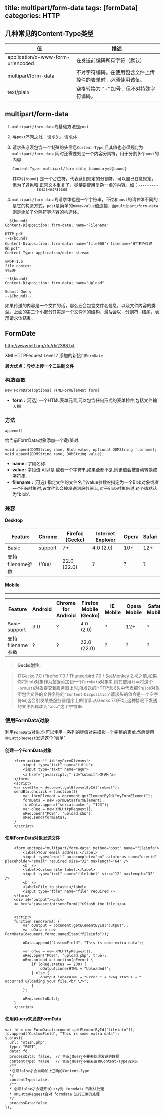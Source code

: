 title: multipart/form-data
tags: [formData]
categories: HTTP
---

几种常见的Content-Type类型
--------------------------

值|	描述
--|------
application/x-www-form-urlencoded|	在发送前编码所有字符（默认）
multipart/form-data|不对字符编码。在使用包含文件上传控件的表单时，必须使用该值。
text/plain|	空格转换为 "+" 加号，但不对特殊字符编码。

multipart/form-data
-------------------

 1. `multipart/form-data`的基础方法是`post`
 2. 与`post`不同之处：请求头，请求体
 3. 请求头必须包含一个特殊的头信息`Content-Type`,且其值也必须规定为`multipart/form-data`,同时还需要规定一个内容分隔符，用于分割多个`post`的内容

    ```
    Content-Type: multipart/form-data; boundary=${bound}
    ``` 

    其中`${bound}` 是一个占位符，代表我们规定的分割符，可以自己任意规定，但为了避免和    正常文本重复了，尽量要使用复杂一点的内容。如：`--------------------56423498738365`
 4. `multipart/form-data`的请求体也是一个字符串，不过和`post`的请求体不同的是它的构造方式，`post`是简单的`name=value`值连接，而`multipart/form-data`则是添加了分隔符等内容的构造体。
 
```
--${bound}  
Content-Disposition: form-data; name="Filename"  
  
HTTP.pdf  
--${bound}  
Content-Disposition: form-data; name="file000"; filename="HTTP协议详解.pdf"  
Content-Type: application/octet-stream  
  
%PDF-1.5  
file content  
%%EOF  
  
--${bound}  
Content-Disposition: form-data; name="Upload"  
  
Submit Query  
--${bound}--  
```

如果传送的内容是一个文件的话，那么还会包含文件名信息，以及文件内容的类型。上面的第二个小部分其实是一个文件体的结构，最后会以--分割符--结尾，表示请求体结束。

FormDate
--------------

http://www.ietf.org/rfc/rfc2388.txt

XMLHTTPRequest Level 2 添加的新接口`FormDate`

**最大优点：异步上传一个二进制文件**

### 构造函数

```
new FormDate(optional HTMLFormElement form)
```

- **form :** (可选) 一个HTML表单元素,可以包含任何形式的表单控件,包括文件输入框.
 
### 方法

```
append()
```

给当前FormData对象添加一个键/值对.

```
void append(DOMString name, Blob value, optional DOMString filename);
void append(DOMString name, DOMString value);
```

- **name :** 字段名称.
- **value :** 字段值.可以是,或者一个字符串,如果全都不是,则该值会被自动转换成字符串.
- **filename :** (可选) 指定文件的文件名,当value参数被指定为一个Blob对象或者一个File对象时,该文件名会被发送到服务器上,对于Blob对象来说,这个值默认为"blob".

### 兼容

#### Desktop

Feature	|Chrome	|Firefox (Gecko)	|Internet Explorer	|Opera	|Safari
--------|-------|-------------------|-------------------|-------|------
Basic |support	|7+	|4.0 (2.0)	|10+	|12+	|5+
支持filename参数	|(Yes)	|22.0 (22.0)	|?	|?	|?

#### Mobile
------
Feature	|Android	|Chrome for Android	|Firefox Mobile (Gecko)	|IE Mobile	|Opera Mobile	|Safari Mobile
--------|-----------|-------------------|-----------------------|-----------|-------------|--------------
Basic support	|3.0	|?	|4.0 (2.0)	|?	|12+    |?
支持filename参数	|?	|?	|22.0 (22.0)	|?	|?	|?

> **Gecko附注:**

> 在Gecko 7.0 (Firefox 7.0 / Thunderbird 7.0 / SeaMonkey 2.4)之前,如果你将Blob对象作为数据添加到一个`FormData`对象中,则在使用`Ajax`将这个`FormData`对象提交到服务器上时,所发送的HTTP请求头中代表那个`Blob`对象所包含文件的文件名称的`"Content-Disposition"`请求头的值会是一个空字符串,这会引发某些服务器程序上的错误.从Gecko 7.0开始,这种情况下发送的文件名称改为"blob"这个字符串.

### 使用FormData对象

利用`FormData`对象,你可以使用一系列的键值对来模拟一个完整的表单,然后使用`XMLHttpRequest`发送这个"表单".

#### 创建一个FormData对象

```
    <form action="" id="myFormElement">
		<input type="text" name="title">
		<input type="text" name="age">
		<a href="javascript:;" id="submit">发送</a>
	</form>
	<script>
	var sendBtn = document.getElementById("submit");
	sendBtn.onclick = function(){
		var formElement = document.getElementById("myFormElement");
		formData = new FormData(formElement);
		formData.append("serialnumber", "123");
		var oReq = new XMLHttpRequest();
		oReq.open("POST", "upload.php");
		oReq.send(formData);
	}
	</script>
```

#### 使用FormData对象发送文件

```
    <form enctype="multipart/form-data" method="post" name="fileinfo">
        <label>Your email address:</label>
        <input type="email" autocomplete="on" autofocus name="userid" placeholder="email" required size="32" maxlength="64" />
        <br />
        <label>Custom file label:</label>
        <input type="text" name="filelabel" size="12" maxlength="32" />
        <br />
        <label>File to stash:</label>
        <input type="file" name="file" required />
    </form>
    <div id="output"></div>
    <a href="javascript:sendForm()">Stash the file!</a>


    <script>
    function sendForm() {
        var oOutput = document.getElementById("output");
        var oData = new FormData(document.forms.namedItem("fileinfo"));

        oData.append("CustomField", "This is some extra data");

        var oReq = new XMLHttpRequest();
        oReq.open("POST", "upload.php", true);
        oReq.onload = function(oEvent) {
            if (oReq.status == 200) {
                oOutput.innerHTML = "Uploaded!";
            } else {
                oOutput.innerHTML = "Error " + oReq.status + " occurred uploading your file.<br \/>";
            }
        };

        oReq.send(oData);
    }
    </script>
```

#### 使用jQuery来发送FormData

```
var fd = new FormData(document.getElementById("fileinfo"));
fd.append("CustomField", "This is some extra data");
$.ajax({
  url: "stash.php",
  type: "POST",
  data: fd,
  processData: false,  // 告诉jQuery不要去处理发送的数据
  contentType: false   // 告诉jQuery不要去设置Content-Type请求头
  /** 
  *必须false才会自动加上正确的Content-Type 
  */  
  contentType:false,  
  /** 
  * 必须false才会避开jQuery对 formdata 的默认处理 
  * XMLHttpRequest会对 formdata 进行正确的处理 
  */  
  processData:false  
});
```